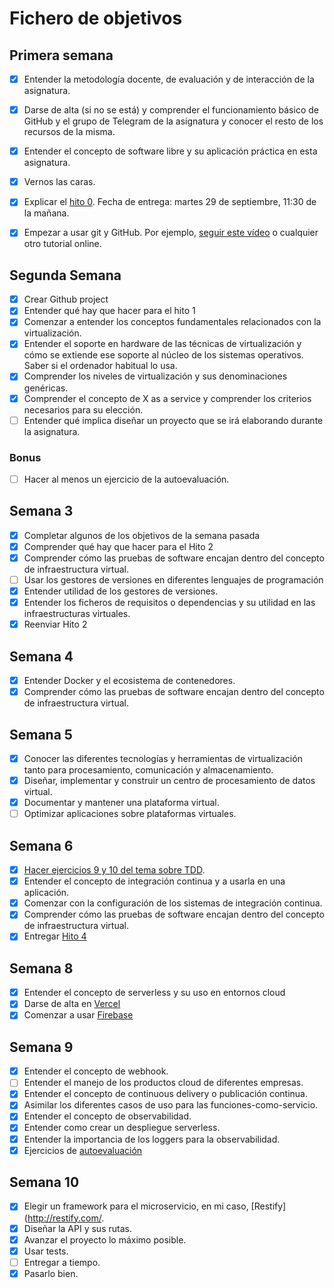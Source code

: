 # Fichero de objetivos

## Primera semana

- [x] Entender la metodología docente, de evaluación y de interacción de la asignatura.
- [x] Darse de alta (si no se está) y comprender el funcionamiento básico de GitHub y el grupo de Telegram de la asignatura y conocer el resto de los recursos de la misma.
- [x] Entender el concepto de software libre y su aplicación práctica en esta asignatura.
- [x] Vernos las caras.
- [x] Explicar el [hito 0](http://jj.github.io/IV/documentos/proyecto/0.Repositorio). Fecha de entrega: martes 29 de septiembre, 11:30 de la mañana.
- [x] Empezar a usar git y GitHub. Por ejemplo, [seguir este vídeo](https://www.youtube.com/watch?v=gmXyJI01qa8) o cualquier otro tutorial online.


## Segunda Semana

- [x] Crear Github project
- [x] Entender qué hay que hacer para el hito 1
- [x] Comenzar a entender los conceptos fundamentales relacionados con la virtualización.
- [x] Entender el soporte en hardware de las técnicas de virtualización y cómo se extiende ese soporte al núcleo de los sistemas operativos. Saber si el ordenador habitual lo usa.
- [x] Comprender los niveles de virtualización y sus denominaciones genéricas.
- [x] Comprender el concepto de X as a service y comprender los criterios necesarios para su elección.
- [ ] Entender qué implica diseñar un proyecto que se irá elaborando durante la asignatura.

### Bonus 
- [ ] Hacer al menos un ejercicio de la autoevaluación.

## Semana 3

- [x] Completar algunos de los objetivos de la semana pasada
- [x] Comprender qué hay que hacer para el Hito 2
- [x] Comprender cómo las pruebas de software encajan dentro del concepto de infraestructura virtual.
- [ ] Usar los gestores de versiones en diferentes lenguajes de programación
- [x] Entender utilidad de los gestores de versiones.
- [x] Entender los ficheros de requisitos o dependencias y su utilidad en las infraestructuras virtuales.
- [x] Reenviar Hito 2

## Semana 4

- [x] Entender Docker y el ecosistema de contenedores.
- [x] Comprender cómo las pruebas de software encajan dentro del concepto de infraestructura virtual.

## Semana 5

- [x] Conocer las diferentes tecnologías y herramientas de virtualización tanto para procesamiento, comunicación y almacenamiento.
- [x] Diseñar, implementar y construir un centro de procesamiento de datos virtual.
- [x] Documentar y mantener una plataforma virtual.
- [ ] Optimizar aplicaciones sobre plataformas virtuales.

## Semana 6

- [x] [Hacer ejercicios 9 y 10 del tema sobre TDD](https://github.com/cecimerelo/EjerciciosIV).
- [x] Entender el concepto de integración continua y a usarla en una aplicación.
- [x] Comenzar con la configuración de los sistemas de integración continua.
- [x] Comprender cómo las pruebas de software encajan dentro del concepto de infraestructura virtual.
- [x] Entregar [Hito 4](https://github.com/cecimerelo/VizYourData/milestone/4)

## Semana 8

- [x] Entender el concepto de serverless y su uso en entornos cloud
- [x] Darse de alta en [Vercel](https://vercel.com/)
- [x] Comenzar a usar [Firebase](https://firebase.google.com/?hl=es-419&gclid=Cj0KCQiAnb79BRDgARIsAOVbhRqQ_TyajTfeHlh4lfMgEY0Y01WNzRlNcCrfG5lzIKBveWfemBP5pukaAgwxEALw_wcB)

## Semana 9

- [x] Entender el concepto de webhook.
- [ ] Entender el manejo de los productos cloud de diferentes empresas.
- [x] Entender el concepto de continuous delivery o publicación continua.
- [x] Asimilar los diferentes casos de uso para las funciones-como-servicio.
- [x] Entender el concepto de observabilidad.
- [x] Entender como crear un despliegue serverless.
- [x] Entender la importancia de los loggers para la observabilidad.
- [x] Ejercicios de [autoevaluación](https://github.com/cecimerelo/EjerciciosIV/blob/main/ejercicios/serverless.md)

## Semana 10

- [x] Elegir un framework para el microservicio, en mi caso, [Restify](http://restify.com/.
- [x] Diseñar la API y sus rutas.
- [x] Avanzar el proyecto lo máximo posible.
- [x] Usar tests.
- [ ] Entregar a tiempo.
- [x] Pasarlo bien.